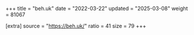 +++
title = "beh.uk"
date = "2022-03-22"
updated = "2025-03-08"
weight = 81067

[extra]
source = "https://beh.uk/"
ratio = 41
size = 79
+++
